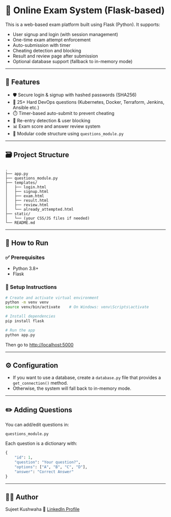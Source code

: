 # 📝 Online Exam System (Flask-based)

This is a web-based exam platform built using Flask (Python). It supports:

* User signup and login (with session management)
* One-time exam attempt enforcement
* Auto-submission with timer
* Cheating detection and blocking
* Result and review page after submission
* Optional database support (fallback to in-memory mode)

---

## 🔧 Features

* 🛡️ Secure login & signup with hashed passwords (SHA256)
* 🧠 25+ Hard DevOps questions (Kubernetes, Docker, Terraform, Jenkins, Ansible etc.)
* ⏱️ Timer-based auto-submit to prevent cheating
* 🛑 Re-entry detection & user blocking
* 📊 Exam score and answer review system
* 🧩 Modular code structure using `questions_module.py`

---

## 🗃️ Project Structure

```
.
├── app.py
├── questions_module.py
├── templates/
│   ├── login.html
│   ├── signup.html
│   ├── exam.html
│   ├── result.html
│   ├── review.html
│   └── already_attempted.html
├── static/
│   └── (your CSS/JS files if needed)
└── README.md
```

---

## 🚀 How to Run

### ✅ Prerequisites

* Python 3.8+
* Flask

### 🔌 Setup Instructions

```bash
# Create and activate virtual environment
python -m venv venv
source venv/bin/activate    # On Windows: venv\Scripts\activate

# Install dependencies
pip install flask

# Run the app
python app.py
```

Then go to [http://localhost:5000](http://localhost:5000)

---

## ⚙️ Configuration

* If you want to use a database, create a `database.py` file that provides a `get_connection()` method.
* Otherwise, the system will fall back to in-memory mode.

---

## ✏️ Adding Questions

You can add/edit questions in:

```
questions_module.py
```

Each question is a dictionary with:

```python
{
    "id": 1,
    "question": "Your question?",
    "options": ["A", "B", "C", "D"],
    "answer": "Correct Answer"
}
```

---

## 👨‍💻 Author

Sujeet Kushwaha
🔗 [LinkedIn Profile](https://www.linkedin.com/in/sujeet-kushwaha-915619245)
